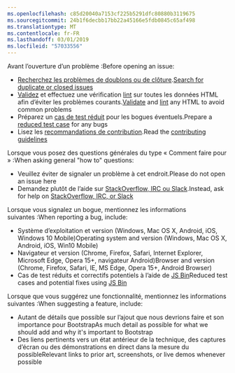 ```yaml
---
ms.openlocfilehash: c85d20040a7153cf225b5291dfc80880b3119675
ms.sourcegitcommit: 24b1f6decbb17bb22a45166e5fdb0845c65af498
ms.translationtype: MT
ms.contentlocale: fr-FR
ms.lasthandoff: 03/01/2019
ms.locfileid: "57033556"
---
```

<span data-ttu-id="f3f3e-101">Avant l’ouverture d’un problème :</span><span class="sxs-lookup"><span data-stu-id="f3f3e-101">Before opening an issue:</span></span>

- <span data-ttu-id="f3f3e-102">[Recherchez les problèmes de doublons ou de clôture](https://github.com/twbs/bootstrap/issues?utf8=%E2%9C%93&q=is%3Aissue).</span><span class="sxs-lookup"><span data-stu-id="f3f3e-102">[Search for duplicate or closed issues](https://github.com/twbs/bootstrap/issues?utf8=%E2%9C%93&q=is%3Aissue)</span></span>
- <span data-ttu-id="f3f3e-103">[Validez](http://validator.w3.org/nu/) et effectuez une vérification [lint](https://github.com/twbs/bootlint#in-the-browser) sur toutes les données HTML afin d’éviter les problèmes courants.</span><span class="sxs-lookup"><span data-stu-id="f3f3e-103">[Validate](http://validator.w3.org/nu/) and [lint](https://github.com/twbs/bootlint#in-the-browser) any HTML to avoid common problems</span></span>
- <span data-ttu-id="f3f3e-104">Préparez un [cas de test réduit](https://css-tricks.com/reduced-test-cases/) pour les bogues éventuels.</span><span class="sxs-lookup"><span data-stu-id="f3f3e-104">Prepare a [reduced test case](https://css-tricks.com/reduced-test-cases/) for any bugs</span></span>
- <span data-ttu-id="f3f3e-105">Lisez les [recommandations de contribution](https://github.com/twbs/bootstrap/blob/master/CONTRIBUTING.md).</span><span class="sxs-lookup"><span data-stu-id="f3f3e-105">Read the [contributing guidelines](https://github.com/twbs/bootstrap/blob/master/CONTRIBUTING.md)</span></span>

<span data-ttu-id="f3f3e-106">Lorsque vous posez des questions générales du type « Comment faire pour » :</span><span class="sxs-lookup"><span data-stu-id="f3f3e-106">When asking general "how to" questions:</span></span>

- <span data-ttu-id="f3f3e-107">Veuillez éviter de signaler un problème à cet endroit.</span><span class="sxs-lookup"><span data-stu-id="f3f3e-107">Please do not open an issue here</span></span>
- <span data-ttu-id="f3f3e-108">Demandez plutôt de l’aide sur [StackOverflow, IRC ou Slack](https://github.com/twbs/bootstrap/blob/master/README.md#community).</span><span class="sxs-lookup"><span data-stu-id="f3f3e-108">Instead, ask for help on [StackOverflow, IRC, or Slack](https://github.com/twbs/bootstrap/blob/master/README.md#community)</span></span>

<span data-ttu-id="f3f3e-109">Lorsque vous signalez un bogue, mentionnez les informations suivantes :</span><span class="sxs-lookup"><span data-stu-id="f3f3e-109">When reporting a bug, include:</span></span>

- <span data-ttu-id="f3f3e-110">Système d’exploitation et version (Windows, Mac OS X, Android, iOS, Windows 10 Mobile)</span><span class="sxs-lookup"><span data-stu-id="f3f3e-110">Operating system and version (Windows, Mac OS X, Android, iOS, Win10 Mobile)</span></span>
- <span data-ttu-id="f3f3e-111">Navigateur et version (Chrome, Firefox, Safari, Internet Explorer, Microsoft Edge, Opera 15+, navigateur Android)</span><span class="sxs-lookup"><span data-stu-id="f3f3e-111">Browser and version (Chrome, Firefox, Safari, IE, MS Edge, Opera 15+, Android Browser)</span></span>
- <span data-ttu-id="f3f3e-112">Cas de test réduits et correctifs potentiels à l’aide de [JS Bin](https://jsbin.com)</span><span class="sxs-lookup"><span data-stu-id="f3f3e-112">Reduced test cases and potential fixes using [JS Bin](https://jsbin.com)</span></span>

<span data-ttu-id="f3f3e-113">Lorsque que vous suggérez une fonctionnalité, mentionnez les informations suivantes :</span><span class="sxs-lookup"><span data-stu-id="f3f3e-113">When suggesting a feature, include:</span></span>

- <span data-ttu-id="f3f3e-114">Autant de détails que possible sur l’ajout que nous devrions faire et son importance pour Bootstrap</span><span class="sxs-lookup"><span data-stu-id="f3f3e-114">As much detail as possible for what we should add and why it's important to Bootstrap</span></span>
- <span data-ttu-id="f3f3e-115">Des liens pertinents vers un état antérieur de la technique, des captures d’écran ou des démonstrations en direct dans la mesure du possible</span><span class="sxs-lookup"><span data-stu-id="f3f3e-115">Relevant links to prior art, screenshots, or live demos whenever possible</span></span>
